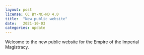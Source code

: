 ```yaml
---
layout: post
license: CC BY-NC-ND 4.0
title:  "New public website"
date:   2021-10-03
categories: update
---
```

Welcome to the new public website for the Empire of the Imperial Magistracy.